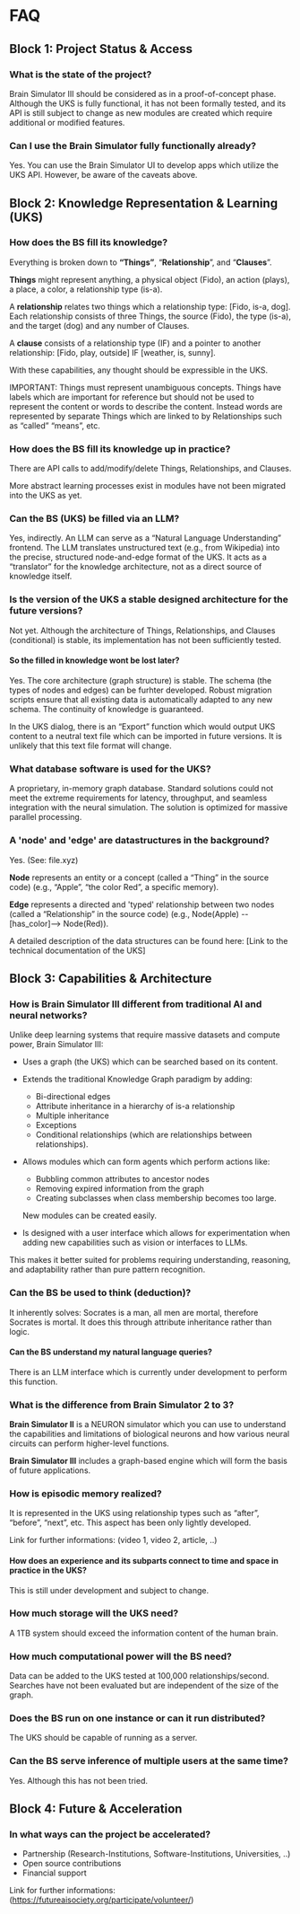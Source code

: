 # FAQ

## Block 1: Project Status & Access

### What is the state of the project?
Brain Simulator III should be considered as in a proof-of-concept phase. Although the UKS is fully functional, it has not been formally tested, and its API is still subject to change as new modules are created which require additional or modified features.

### Can I use the Brain Simulator fully functionally already?
Yes. You can use the Brain Simulator UI to develop apps which utilize the UKS API. However, be aware of the caveats above.


## Block 2: Knowledge Representation & Learning (UKS)

### How does the BS fill its knowledge?
Everything is broken down to **“Things”**, “**Relationship**”, and “**Clauses**”. 

**Things** might represent anything, a physical object (Fido), an action (plays), a place, a color, a relationship type (is-a). 

A **relationship** relates two things which a relationship type: [Fido, is-a, dog]. Each relationship consists of three Things, the source (Fido), the type (is-a), and the target (dog) and any number of Clauses. 

A **clause** consists of a relationship type (IF) and a pointer to another relationship: [Fido, play, outside] IF [weather, is, sunny]. 

With these capabilities, any thought should be expressible in the UKS.

IMPORTANT: Things must represent unambiguous concepts. Things have labels which are important for reference but should not be used to represent the content or words to describe the content. Instead words are represented by separate Things which are linked to by Relationships such as “called” “means”, etc.

### How does the BS fill its knowledge up in practice?
There are API calls to add/modify/delete Things, Relationships, and Clauses. 

More abstract learning processes exist in modules have not been migrated into the UKS as yet.

### Can the BS (UKS) be filled via an LLM?
Yes, indirectly. An LLM can serve as a “Natural Language Understanding” frontend. The LLM translates unstructured text (e.g., from Wikipedia) into the precise, structured node-and-edge format of the UKS. It acts as a “translator” for the knowledge architecture, not as a direct source of knowledge itself.

### Is the version of the UKS a stable designed architecture for the future versions?
Not yet. Although the architecture of Things, Relationships, and Clauses (conditional) is stable, its implementation has not been sufficiently tested.

#### So the filled in knowledge wont be lost later?
Yes. The core architecture (graph structure) is stable. The schema (the types of nodes and edges) can be furhter developed. Robust migration scripts ensure that all existing data is automatically adapted to any new schema. The continuity of knowledge is guaranteed.

In the UKS dialog, there is an “Export” function which would output UKS content to a neutral text file which can be imported in future versions. It is unlikely that this text file format will change.

### What database software is used for the UKS?
A proprietary, in-memory graph database. Standard solutions could not meet the extreme requirements for latency, throughput, and seamless integration with the neural simulation. The solution is optimized for massive parallel processing.

### A 'node' and 'edge' are datastructures in the background?
Yes. (See: file.xyz)

**Node** represents an entity or a concept (called a “Thing” in the source code) (e.g., “Apple”, “the color Red”, a specific memory).

**Edge** represents a directed and 'typed' relationship between two nodes (called a “Relationship” in the source code) (e.g., Node(Apple) --[has_color]--> Node(Red)).

A detailed description of the data structures can be found here: [Link to the technical documentation of the UKS]


## Block 3: Capabilities & Architecture

### How is Brain Simulator III different from traditional AI and neural networks?
Unlike deep learning systems that require massive datasets and compute power, Brain Simulator III:

- Uses a graph (the UKS) which can be searched based on its content.

- Extends the traditional Knowledge Graph paradigm by adding:
    - Bi-directional edges
    - Attribute inheritance in a hierarchy of is-a relationship
    - Multiple inheritance
    - Exceptions
    - Conditional relationships (which are relationships between relationships).

- Allows modules which can form agents which perform actions like:
    - Bubbling common attributes to ancestor nodes
    - Removing expired information from the graph
    - Creating subclasses when class membership becomes too large.

     New modules can be created easily.

- Is designed with a user interface which allows for experimentation when adding new capabilities such as vision or interfaces to LLMs.

This makes it better suited for problems requiring understanding, reasoning, and adaptability rather than pure pattern recognition.

### Can the BS be used to think (deduction)?
It inherently solves: Socrates is a man, all men are mortal, therefore Socrates is mortal. It does this through attribute inheritance rather than logic.

#### Can the BS understand my natural language queries?
There is an LLM  interface which is currently under development to perform this function.

### What is the difference from Brain Simulator 2 to 3?
**Brain Simulator II** is a NEURON simulator which you can use to understand the capabilities and limitations of biological neurons and how various neural circuits can perform higher-level functions.

**Brain Simulator III** includes a graph-based engine which will form the basis of future applications. 

### How is episodic memory realized? 
It is represented in the UKS using relationship types such as “after”, “before”, “next”, etc.  This aspect has been only lightly developed.

Link for further informations: (video 1, video 2, article, ..)

#### How does an experience and its subparts connect to time and space in practice in the UKS?
This is still under development and subject to change.

### How much storage will the UKS need?
A 1TB system should exceed the information content of the human brain.

### How much computational power will the BS need?
Data can be added to the UKS tested at 100,000 relationships/second. Searches have not been evaluated but are independent of the size of the graph.

### Does the BS run on one instance or can it run distributed?
The UKS should be capable of running as a server.

### Can the BS serve inference of multiple users at the same time?
Yes. Although this has not been tried.

## Block 4: Future & Acceleration

### In what ways can the project be accelerated?
- Partnership (Research-Institutions, Software-Institutions, Universities, ..)
- Open source contributions
- Financial support

Link for further informations: (https://futureaisociety.org/participate/volunteer/)
